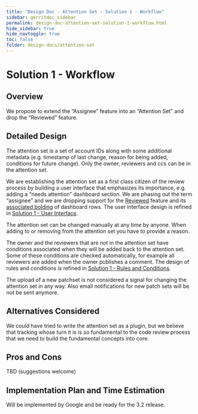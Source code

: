 ```yaml
---
title: "Design Doc - Attention Set - Solution 1 - Workflow"
sidebar: gerritdoc_sidebar
permalink: design-doc-attention-set-solution-1-workflow.html
hide_sidebar: true
hide_navtoggle: true
toc: false
folder: design-docs/attention-set
---
```


# Solution 1 - Workflow

## <a id="overview">Overview

We propose to extend the “Assignee” feature into an “Attention Set” and drop the “Reviewed” feature.

## <a id="detailed-design">Detailed Design

The attention set is a set of account IDs along with some additional metadata (e.g. timestamp of
last change, reason for being added, conditions for future change). Only the owner, reviewers and
ccs can be in the attention set.

We are establishing the attention set as a first class citizen of the review process by building a
user interface that emphasizes its importance, e.g. adding a “needs attention” dashboard section. We
are phasing out the term “assignee” and we are dropping support for the
[Reviewed](https://gerrit-review.googlesource.com/Documentation/rest-api-changes.html#mark-as-reviewed)
feature and its
[associated bolding](https://gerrit-review.googlesource.com/Documentation/dev-stars.html#reviewed-star)
of dashboard rows. The user interface design is refined in
[Solution 1 - User Interface](solution-1-user-interface.md).

The attention set can be changed manually at any time by anyone. When adding to or removing from the
attention set you have to provide a reason.

The owner and the reviewers that are not in the attention set have conditions associated when they
will be added back to the attention set. Some of these conditions are checked automatically, for
example all reviewers are added when the owner publishes a comment. The design of rules and
conditions is refined in [Solution 1 - Rules and Conditions](solution-1-rules-conditions.md).

The upload of a new patchset is not considered a signal for changing the attention set in any way.
Also email notifications for new patch sets will be not be sent anymore.

## <a id="alternatives-considered">Alternatives Considered

We could have tried to write the attention set as a plugin, but we believe that tracking whose turn
it is is so fundamental to the code review process that we need to build the fundamental concepts
into core.

## <a id="pros-and-cons">Pros and Cons

TBD (suggestions welcome)

## <a id="implementation">Implementation Plan and Time Estimation

Will be implemented by Google and be ready for the 3.2 release.
